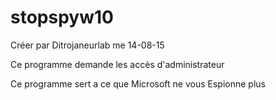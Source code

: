 # stopspyw10

Créer par Ditrojaneurlab me 14-08-15

Ce programme demande les accès d'administrateur

Ce programme sert a ce que Microsoft ne vous Espionne plus
